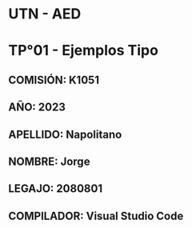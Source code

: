 # UTN - AED
# TP°01 - Ejemplos Tipo
## COMISIÓN: K1051
## AÑO: 2023
## APELLIDO: Napolitano
## NOMBRE: Jorge
## LEGAJO: 2080801
## COMPILADOR: Visual Studio Code 
